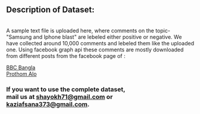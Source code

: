 ## Description of Dataset:
<br />
A sample text file is uploaded here, where comments on the topic- "Samsung and Iphone blast" are lebeled either positive or negative.
We have collected around 10,000 comments and lebeled them like the uploaded one. Using facebook graph api these comments are mostly downloaded from different posts from the facebook page of :                         








[BBC Bangla](https://www.facebook.com/BBCBengaliService/) <br />
[Prothom Alo](https://www.facebook.com/DailyProthomAlo/) <br />

### If you want to use the complete dataset,<br /> mail us at shayokh71@gmail.com or kaziafsana373@gmail.com.

